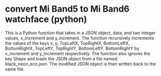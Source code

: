 # convert Mi Band5 to Mi Band6 watchface (python)

This is a Python function that takes in a JSON object, data, and two integer values, x_increment and y_increment. The function recursively increments the values of the keys x, y, TopLeftX, TopRightX, BottomLeftX, BottomRightX, TopLeftY, TopRightY, BottomLeftY, BottomRightY by x_increment and y_increment respectively. The function also ignores the key Shape and loads the JSON object from a file named black_neon_eco.json. The modified JSON object is then written back to the same file.
